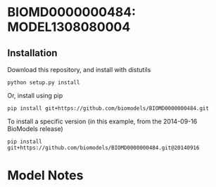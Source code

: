# BIOMD0000000484: MODEL1308080004

## Installation

Download this repository, and install with distutils

`python setup.py install`

Or, install using pip

`pip install git+https://github.com/biomodels/BIOMD0000000484.git`

To install a specific version (in this example, from the 2014-09-16 BioModels release)

`pip install git+https://github.com/biomodels/BIOMD0000000484.git@20140916`


# Model Notes



